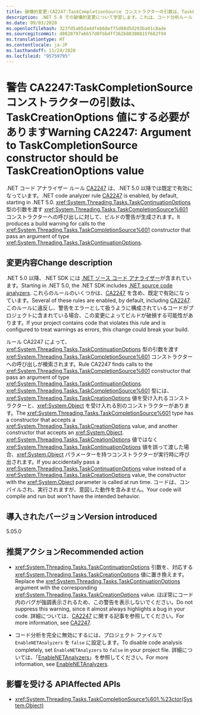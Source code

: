 ```yaml
---
title: 破壊的変更:CA2247:TaskCompletionSource コンストラクターの引数は、TaskCreationOptions 値にする必要があります
description: .NET 5.0 での破壊的変更について学習します。これは、コード分析ルール CA2247 の有効化によって発生します。
ms.date: 09/03/2020
ms.openlocfilehash: 323fd5a05da4dfeb68ef75d88d5d293ba01c8ade
ms.sourcegitcommit: d8020797a6657d0fbbdff362b80300815f682f94
ms.translationtype: HT
ms.contentlocale: ja-JP
ms.lasthandoff: 11/24/2020
ms.locfileid: "95759795"
---
```

# <a name="warning-ca2247-argument-to-taskcompletionsource-constructor-should-be-taskcreationoptions-value"></a><span data-ttu-id="88221-103">警告 CA2247:TaskCompletionSource コンストラクターの引数は、TaskCreationOptions 値にする必要があります</span><span class="sxs-lookup"><span data-stu-id="88221-103">Warning CA2247: Argument to TaskCompletionSource constructor should be TaskCreationOptions value</span></span>

<span data-ttu-id="88221-104">.NET コード アナライザー ルール [CA2247](/visualstudio/code-quality/ca2247) は、.NET 5.0 以降では既定で有効になっています。</span><span class="sxs-lookup"><span data-stu-id="88221-104">.NET code analyzer rule [CA2247](/visualstudio/code-quality/ca2247) is enabled, by default, starting in .NET 5.0.</span></span> <span data-ttu-id="88221-105"><xref:System.Threading.Tasks.TaskContinuationOptions> 型の引数を渡す <xref:System.Threading.Tasks.TaskCompletionSource%601> コンストラクターへの呼び出しに対して、ビルドの警告が生成されます。</span><span class="sxs-lookup"><span data-stu-id="88221-105">It produces a build warning for calls to the <xref:System.Threading.Tasks.TaskCompletionSource%601> constructor that pass an argument of type <xref:System.Threading.Tasks.TaskContinuationOptions>.</span></span>

## <a name="change-description"></a><span data-ttu-id="88221-106">変更内容</span><span class="sxs-lookup"><span data-stu-id="88221-106">Change description</span></span>

<span data-ttu-id="88221-107">.NET 5.0 以降、.NET SDK には [.NET ソース コード アナライザー](../../../../fundamentals/code-analysis/overview.md)が含まれています。</span><span class="sxs-lookup"><span data-stu-id="88221-107">Starting in .NET 5.0, the .NET SDK includes [.NET source code analyzers](../../../../fundamentals/code-analysis/overview.md).</span></span> <span data-ttu-id="88221-108">これらのルールのいくつかは、[CA2247](/visualstudio/code-quality/ca2247) を含め、既定で有効になっています。</span><span class="sxs-lookup"><span data-stu-id="88221-108">Several of these rules are enabled, by default, including [CA2247](/visualstudio/code-quality/ca2247).</span></span> <span data-ttu-id="88221-109">このルールに違反し、警告をエラーとして扱うように構成されているコードがプロジェクトに含まれている場合、この変更によってビルドが破損する可能性があります。</span><span class="sxs-lookup"><span data-stu-id="88221-109">If your project contains code that violates this rule and is configured to treat warnings as errors, this change could break your build.</span></span>

<span data-ttu-id="88221-110">ルール CA2247 によって、<xref:System.Threading.Tasks.TaskContinuationOptions> 型の引数を渡す <xref:System.Threading.Tasks.TaskCompletionSource%601> コンストラクターへの呼び出しが検索されます。</span><span class="sxs-lookup"><span data-stu-id="88221-110">Rule CA2247 finds calls to the <xref:System.Threading.Tasks.TaskCompletionSource%601> constructor that pass an argument of type <xref:System.Threading.Tasks.TaskContinuationOptions>.</span></span> <span data-ttu-id="88221-111"><xref:System.Threading.Tasks.TaskCompletionSource%601> 型には、<xref:System.Threading.Tasks.TaskCreationOptions> 値を受け入れるコンストラクターと、<xref:System.Object> を受け入れる別のコンストラクターがあります。</span><span class="sxs-lookup"><span data-stu-id="88221-111">The <xref:System.Threading.Tasks.TaskCompletionSource%601> type has a constructor that accepts a <xref:System.Threading.Tasks.TaskCreationOptions> value, and another constructor that accepts an <xref:System.Object>.</span></span> <span data-ttu-id="88221-112"><xref:System.Threading.Tasks.TaskCreationOptions> 値ではなく <xref:System.Threading.Tasks.TaskContinuationOptions> 値を誤って渡した場合、<xref:System.Object> パラメーターを持つコンストラクターが実行時に呼び出されます。</span><span class="sxs-lookup"><span data-stu-id="88221-112">If you accidentally pass a <xref:System.Threading.Tasks.TaskContinuationOptions> value instead of a <xref:System.Threading.Tasks.TaskCreationOptions> value, the constructor with the <xref:System.Object> parameter is called at run time.</span></span> <span data-ttu-id="88221-113">コードは、コンパイルされ、実行されますが、意図した動作を含みません。</span><span class="sxs-lookup"><span data-stu-id="88221-113">Your code will compile and run but won't have the intended behavior.</span></span>

## <a name="version-introduced"></a><span data-ttu-id="88221-114">導入されたバージョン</span><span class="sxs-lookup"><span data-stu-id="88221-114">Version introduced</span></span>

<span data-ttu-id="88221-115">5.0</span><span class="sxs-lookup"><span data-stu-id="88221-115">5.0</span></span>

## <a name="recommended-action"></a><span data-ttu-id="88221-116">推奨アクション</span><span class="sxs-lookup"><span data-stu-id="88221-116">Recommended action</span></span>

- <span data-ttu-id="88221-117"><xref:System.Threading.Tasks.TaskContinuationOptions> 引数を、対応する <xref:System.Threading.Tasks.TaskCreationOptions> 値に置き換えます。</span><span class="sxs-lookup"><span data-stu-id="88221-117">Replace the <xref:System.Threading.Tasks.TaskContinuationOptions> argument with the corresponding <xref:System.Threading.Tasks.TaskCreationOptions> value.</span></span> <span data-ttu-id="88221-118">ほぼ常にコード内のバグが強調表示されるため、この警告を表示しないでください。</span><span class="sxs-lookup"><span data-stu-id="88221-118">Do not suppress this warning, since it almost always highlights a bug in your code.</span></span> <span data-ttu-id="88221-119">詳細については、[CA2247](/visualstudio/code-quality/ca2247) に関する記事を参照してください。</span><span class="sxs-lookup"><span data-stu-id="88221-119">For more information, see [CA2247](/visualstudio/code-quality/ca2247).</span></span>

- <span data-ttu-id="88221-120">コード分析を完全に無効にするには、プロジェクト ファイルで `EnableNETAnalyzers` を `false` に設定します。</span><span class="sxs-lookup"><span data-stu-id="88221-120">To disable code analysis completely, set `EnableNETAnalyzers` to `false` in your project file.</span></span> <span data-ttu-id="88221-121">詳細については、「[EnableNETAnalyzers](../../../project-sdk/msbuild-props.md#enablenetanalyzers)」を参照してください。</span><span class="sxs-lookup"><span data-stu-id="88221-121">For more information, see [EnableNETAnalyzers](../../../project-sdk/msbuild-props.md#enablenetanalyzers).</span></span>

## <a name="affected-apis"></a><span data-ttu-id="88221-122">影響を受ける API</span><span class="sxs-lookup"><span data-stu-id="88221-122">Affected APIs</span></span>

- <xref:System.Threading.Tasks.TaskCompletionSource%601.%23ctor(System.Object)>

<!--

### Affected APIs

- ``M:System.Threading.Tasks.TaskCompletionSource`1.#ctor(System.Object)``

### Category

Code analysis

-->
